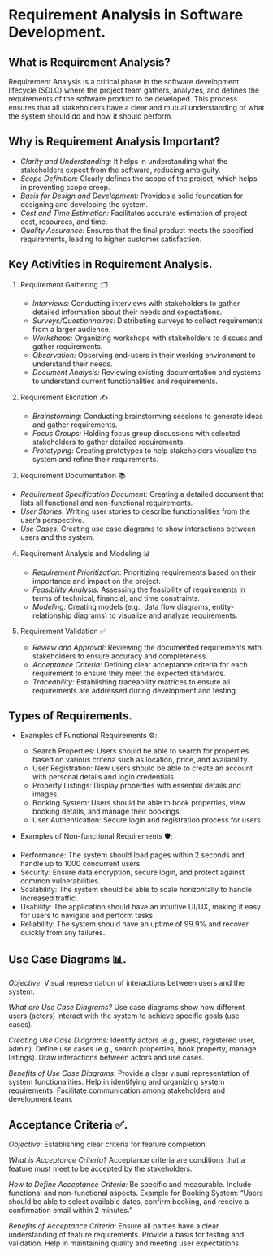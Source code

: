 # Requirement Analysis in Software Development.

## What is Requirement Analysis?

Requirement Analysis is a critical phase in the software development lifecycle (SDLC) where the project team gathers, analyzes, and defines the requirements of the software product to be developed. This process ensures that all stakeholders have a clear and mutual understanding of what the system should do and how it should perform.

## Why is Requirement Analysis Important?

- _Clarity and Understanding:_ It helps in understanding what the stakeholders expect from the software, reducing ambiguity.
- _Scope Definition:_ Clearly defines the scope of the project, which helps in preventing scope creep.
- _Basis for Design and Development:_ Provides a solid foundation for designing and developing the system.
- _Cost and Time Estimation:_ Facilitates accurate estimation of project cost, resources, and time.
- _Quality Assurance:_ Ensures that the final product meets the specified requirements, leading to higher customer satisfaction.

## Key Activities in Requirement Analysis.

1.  Requirement Gathering 🗂️

    - _Interviews:_ Conducting interviews with stakeholders to gather detailed information about their needs and expectations.
    - _Surveys/Questionnaires:_ Distributing surveys to collect requirements from a larger audience.
    - _Workshops:_ Organizing workshops with stakeholders to discuss and gather requirements.
    - _Observation:_ Observing end-users in their working environment to understand their needs.
    - _Document Analysis:_ Reviewing existing documentation and systems to understand current functionalities and requirements.

2.  Requirement Elicitation ✍️

    - _Brainstorming:_ Conducting brainstorming sessions to generate ideas and gather requirements.
    - _Focus Groups:_ Holding focus group discussions with selected stakeholders to gather detailed requirements.
    - _Prototyping:_ Creating prototypes to help stakeholders visualize the system and refine their requirements.

3.  Requirement Documentation 📚

- _Requirement Specification Document:_ Creating a detailed document that lists all functional and non-functional requirements.
- _User Stories:_ Writing user stories to describe functionalities from the user’s perspective.
- _Use Cases:_ Creating use case diagrams to show interactions between users and the system.

4. Requirement Analysis and Modeling 📊

   - _Requirement Prioritization:_ Prioritizing requirements based on their importance and impact on the project.
   - _Feasibility Analysis:_ Assessing the feasibility of requirements in terms of technical, financial, and time constraints.
   - _Modeling:_ Creating models (e.g., data flow diagrams, entity-relationship diagrams) to visualize and analyze requirements.

5. Requirement Validation ✅

   - _Review and Approval:_ Reviewing the documented requirements with stakeholders to ensure accuracy and completeness.
   - _Acceptance Criteria:_ Defining clear acceptance criteria for each requirement to ensure they meet the expected standards.
   - _Traceability:_ Establishing traceability matrices to ensure all requirements are addressed during development and testing.

## Types of Requirements.

- Examples of Functional Requirements ⚙️:

  - Search Properties: Users should be able to search for properties based on various criteria such as location, price, and availability.
  - User Registration: New users should be able to create an account with personal details and login credentials.
  - Property Listings: Display properties with essential details and images.
  - Booking System: Users should be able to book properties, view booking details, and manage their bookings.
  - User Authentication: Secure login and registration process for users.

- Examples of Non-functional Requirements 🛡️:

* Performance: The system should load pages within 2 seconds and handle up to 1000 concurrent users.
* Security: Ensure data encryption, secure login, and protect against common vulnerabilities.
* Scalability: The system should be able to scale horizontally to handle increased traffic.
* Usability: The application should have an intuitive UI/UX, making it easy for users to navigate and perform tasks.
* Reliability: The system should have an uptime of 99.9% and recover quickly from any failures.

## Use Case Diagrams 📊.

_Objective:_ Visual representation of interactions between users and the system.

_What are Use Case Diagrams?_
Use case diagrams show how different users (actors) interact with the system to achieve specific goals (use cases).

_Creating Use Case Diagrams:_
Identify actors (e.g., guest, registered user, admin).
Define use cases (e.g., search properties, book property, manage listings).
Draw interactions between actors and use cases.

_Benefits of Use Case Diagrams:_
Provide a clear visual representation of system functionalities.
Help in identifying and organizing system requirements.
Facilitate communication among stakeholders and development team.

## Acceptance Criteria ✅.

_Objective:_ Establishing clear criteria for feature completion.

_What is Acceptance Criteria?_
Acceptance criteria are conditions that a feature must meet to be accepted by the stakeholders.

_How to Define Acceptance Criteria:_
Be specific and measurable.
Include functional and non-functional aspects.
Example for Booking System: “Users should be able to select available dates, confirm booking, and receive a confirmation email within 2 minutes.”

_Benefits of Acceptance Criteria:_
Ensure all parties have a clear understanding of feature requirements.
Provide a basis for testing and validation.
Help in maintaining quality and meeting user expectations.
